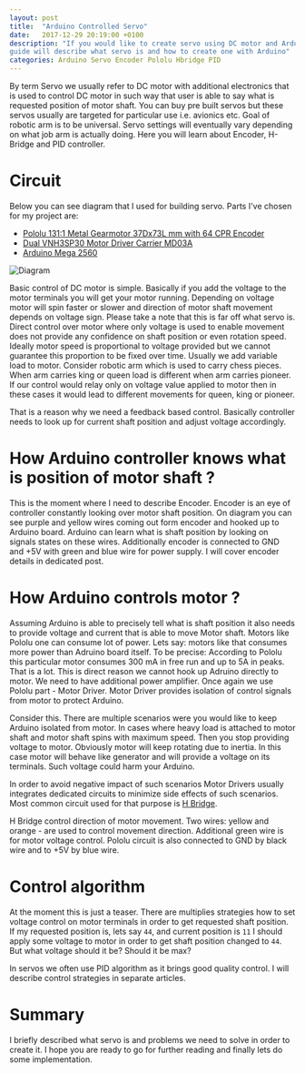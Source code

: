 ```yaml
---
layout: post
title:  "Arduino Controlled Servo"
date:   2017-12-29 20:19:00 +0100
description: "If you would like to create servo using DC motor and Arduino this
guide will describe what servo is and how to create one with Arduino"
categories: Arduino Servo Encoder Pololu Hbridge PID
---
```


By term Servo we usually refer to DC motor with additional electronics that is
used to control DC motor in such way that user is able to say what is requested
position of motor shaft. You can buy pre built servos but these servos usually
are targeted for particular use i.e. avionics etc. Goal of robotic arm is to be
universal. Servo settings will eventually vary depending on what job arm is
actually doing. Here you will learn about Encoder, H-Bridge and PID controller. 

# Circuit

Below you can see diagram that I used for building servo. Parts I've chosen for
my project are:
 - [Pololu 131:1 Metal Gearmotor 37Dx73L mm with 64 CPR Encoder](https://www.pololu.com/product/2827)
 - [Dual VNH3SP30 Motor Driver Carrier MD03A](https://www.pololu.com/product/707)
 - [Arduino Mega 2560](https://store.arduino.cc/usa/arduino-mega-2560-rev3)

![Diagram](https://leszek-wojcik.github.io/robobo/images/Servo_ArduinoMega.jpg)

Basic control of DC motor is simple. Basically if you add the voltage to the motor
terminals you will get your motor running. Depending on voltage motor will spin
faster or slower and direction of motor shaft movement depends on voltage sign.
Please take a note that this is far off what servo is. Direct control over
motor where only voltage is used to enable movement does not provide any
confidence on shaft position or even rotation speed. Ideally motor speed is
proportional to voltage provided but we cannot guarantee this proportion to be
fixed over time. Usually we add variable load to motor. Consider robotic arm
which is used to carry chess pieces. When arm carries king or queen load is
different when arm carries pioneer. If our control would relay only on voltage
value applied to motor then in these cases it would lead to different movements
for queen, king or pioneer. 

That is a reason why we need a feedback based control. Basically controller needs
to look up for current shaft position and adjust voltage accordingly. 

# How Arduino controller knows what is position of motor shaft ?

This is the moment where I need to describe Encoder. Encoder is an eye of
controller constantly looking over motor shaft position. On diagram you can see
purple and yellow wires coming out form encoder and hooked up to Arduino
board. Arduino can learn what is shaft position by looking on signals states on
these wires. Additionally encoder is connected to GND and +5V with green and
blue wire for power supply. I will cover encoder details in dedicated post.

# How Arduino controls motor ?

Assuming Arduino is able to precisely tell what is shaft position it also needs
to provide voltage and current that is able to move Motor shaft. Motors like
Pololu one can consume lot of power. Lets say: motors like that consumes more
power than Adruino board itself. To be precise: According to Pololu this
particular motor consumes 300 mA in free run and up to 5A in peaks. That is a
lot. This is direct reason we cannot hook up Adruino directly to motor. We need
to have additional power amplifier. Once again we use Pololu part - Motor
Driver. Motor Driver provides isolation of control signals from motor to
protect Arduino. 

Consider this. There are multiple scenarios were you would like to keep Arduino
isolated from motor. In cases where heavy load is attached to motor shaft and
motor shaft spins with maximum speed. Then you stop providing voltage to motor.
Obviously motor will keep rotating due to inertia. In this case motor will
behave like generator and will provide a voltage on its terminals. Such voltage
could harm your Arduino. 

In order to avoid negative impact of such scenarios Motor Drivers usually
integrates dedicated circuits to minimize side effects of such scenarios.  Most
common circuit used for that purpose is [H
Bridge](https://en.wikipedia.org/wiki/H_bridge).

H Bridge control direction of motor movement. Two wires: yellow and orange -
are used to control movement direction. Additional green wire is for motor
voltage control. Pololu circuit is also connected to GND by black wire and to
+5V by blue wire.

# Control algorithm
At the moment this is just a teaser. There are multiplies strategies how to set
voltage control on motor terminals in order to get requested shaft position. If my
requested position is, lets say `44`, and current position is `11` I should apply
some voltage to motor in order to get shaft position changed to `44`.  But what
voltage should it be? Should it be max? 

In servos we often use PID algorithm as it brings good quality control. I will
describe control strategies in separate articles.

# Summary
I briefly described what servo is and problems we need to solve in order to
create it. I hope you are ready to go for further reading and finally lets do
some implementation. 
 
